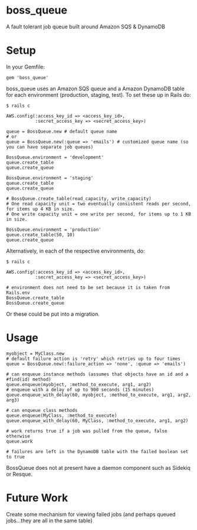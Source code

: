 boss_queue
==========

A fault tolerant job queue built around Amazon SQS &amp; DynamoDB


Setup
============

In your Gemfile:

    gem 'boss_queue'


boss_queue uses an Amazon SQS queue and a Amazon DynamoDB table for each environment (production, staging, test). To set these up in Rails do:

    $ rails c

    AWS.config(:access_key_id => <access_key_id>,
               :secret_access_key => <secret_access_key>)

    queue = BossQueue.new # default queue name
    # or
    queue = BossQueue.new(:queue => 'emails') # customized queue name (so you can have separate job queues)

    BossQueue.environment = 'development'
    queue.create_table
    queue.create_queue

    BossQueue.environment = 'staging'
    queue.create_table
    queue.create_queue

    # BossQueue.create_table(read_capacity, write_capacity)
    # One read capacity unit = two eventually consistent reads per second, for items up 4 KB in size.
    # One write capacity unit = one write per second, for items up to 1 KB in size.

    BossQueue.environment = 'production'
    queue.create_table(50, 10)
    queue.create_queue


Alternatively, in each of the respective environments, do:

    $ rails c

    AWS.config(:access_key_id => <access_key_id>,
               :secret_access_key => <secret_access_key>)

    # environment does not need to be set because it is taken from Rails.env
    BossQueue.create_table
    BossQueue.create_queue


Or these could be put into a migration.


Usage
=====

    myobject = MyClass.new
    # default failure action is 'retry' which retries up to four times
    queue = BossQueue.new(:failure_action => 'none', :queue => 'emails')

    # can enqueue instance methods (assumes that objects have an id and a #find(id) method)
    queue.enqueue(myobject, :method_to_execute, arg1, arg2)
    # enqueue with a delay of up to 900 seconds (15 minutes)
    queue.enqueue_with_delay(60, myobject, :method_to_execute, arg1, arg2, arg3)

    # can enqueue class methods
    queue.enqueue(MyClass, :method_to_execute)
    queue.enqueue_with_delay(60, MyClass, :method_to_execute, arg1, arg2)

    # work returns true if a job was pulled from the queue, false otherwise
    queue.work

    # failures are left in the DynamoDB table with the failed boolean set to true

BossQueue does not at present have a daemon component such as Sidekiq or Resque.


Future Work
===========

Create some mechanism for viewing failed jobs (and perhaps queued jobs...they are all in the same table)


